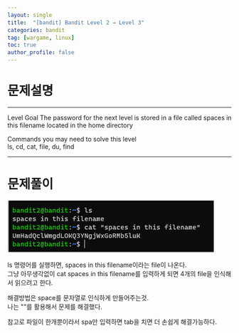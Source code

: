 ```yaml
---
layout: single
title:  "[bandit] Bandit Level 2 → Level 3"
categories: bandit
tag: [wargame, linux]
toc: true
author_profile: false
---
```



# 문제설명
<hr size=10 noshade>
Level Goal   
The password for the next level is stored in a file called spaces in this filename located in the home directory   
   
Commands you may need to solve this level   
ls, cd, cat, file, du, find   
<hr size=10 noshade>

# 문제풀이
<img src="https://github.com/NOTITLEUNTITLE/NOTITLEUNTITLE.github.io/blob/master/images/2022-01-21/bandit2-1.PNG?raw=true">
<p>ls 명령어를 실행하면, spaces in this filename이라는 file이 나온다. <br/>
그냥 아무생각없이 cat spaces in this filename를 입력하게 되면 4개의 file을 인식해서 읽으려고 한다.</p>
<p>해결방법은 space를 문자열로 인식하게 만들어주는것.<br/> 나는 ""를 활용해서 문제를 해결했다.</p>
<p>참고로 파일이 한개뿐이라서 spa만 입력하면 tab을 치면 더 손쉽게 해결가능하다.</p>
<p></p>
